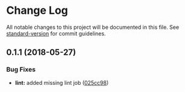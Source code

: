 # Change Log

All notable changes to this project will be documented in this file. See [standard-version](https://github.com/conventional-changelog/standard-version) for commit guidelines.

<a name="0.1.1"></a>
## 0.1.1 (2018-05-27)


### Bug Fixes

* **lint:** added missing lint job ([025cc98](https://github.com/AlexanderCannon/tax-calculator/commit/025cc98))
